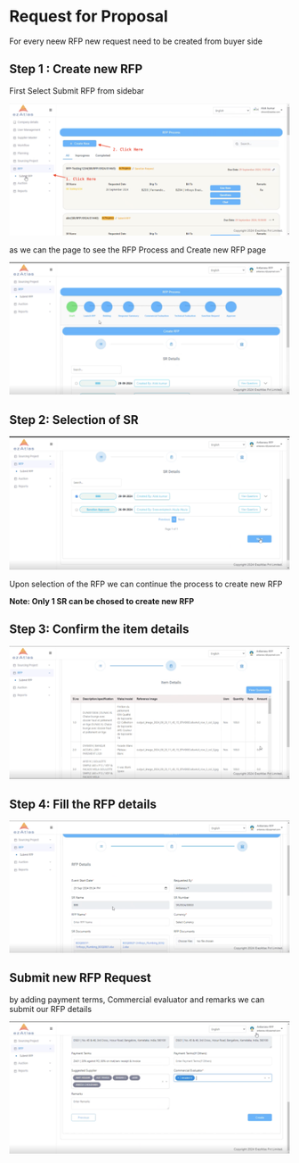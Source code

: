 # **Request for Proposal**

For every neew RFP new request need to be created from buyer side

## **Step 1 : Create new RFP**

First Select Submit RFP from sidebar

![Intro](../images/newrfp1.png)

as we can the page to see the RFP Process and Create new RFP page 

![Intro](../images/newrfpr.png)

## **Step 2: Selection of SR**

![Intro](../images/rfpsr.png)

Upon selection of the RFP we can continue the process to create new RFP

**Note: Only 1 SR can be chosed to create new RFP**

## **Step 3: Confirm the item details**

![alt text](itemdetails.png)

## **Step 4: Fill the RFP details**

![alt text](fillrfp.png)

## Submit new RFP Request

by adding payment terms, Commercial evaluator and remarks we can submit our RFP details

![alt text](image.png)


